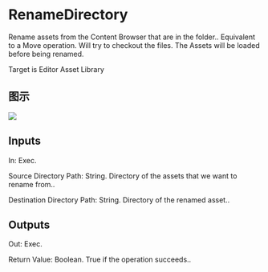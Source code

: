 # RenameDirectory

Rename assets from the Content Browser that are in the folder.. Equivalent to a Move operation. Will try to checkout the files. The Assets will be loaded before being renamed.

Target is Editor Asset Library

## 图示

![]($-20221218-18472791.png)

## Inputs

In: Exec.

Source Directory Path: String. Directory of the assets that we want to rename from..

Destination Directory Path: String. Directory of the renamed asset..  

## Outputs

Out: Exec.

Return Value: Boolean. True if the operation succeeds..

